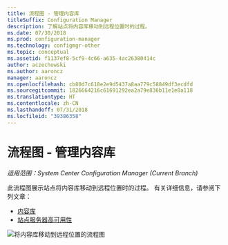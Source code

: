 ```yaml
---
title: 流程图 - 管理内容库
titleSuffix: Configuration Manager
description: 了解站点将内容库移动到远程位置时的过程。
ms.date: 07/30/2018
ms.prod: configuration-manager
ms.technology: configmgr-other
ms.topic: conceptual
ms.assetid: f1137ef8-5cf9-4c66-a635-4ac26380414c
author: aczechowski
ms.author: aaroncz
manager: aaroncz
ms.openlocfilehash: cb80d7c618e2e9d5437a8aa779c58849df3ecdfd
ms.sourcegitcommit: 1826664216c61691292ea2a79e836b11e1e8a118
ms.translationtype: HT
ms.contentlocale: zh-CN
ms.lasthandoff: 07/31/2018
ms.locfileid: "39386358"
---
```

# <a name="flowchart---manage-content-library"></a>流程图 - 管理内容库

*适用范围：System Center Configuration Manager (Current Branch)*

此流程图展示站点将内容库移动到远程位置时的过程。 有关详细信息，请参阅下列文章：  
- [内容库](/sccm/core/plan-design/hierarchy/the-content-library)  
- [站点服务器高可用性](/sccm/core/servers/deploy/configure/site-server-high-availability)

![将内容库移动到远程位置的流程图](media/manage-content-library-flowchart.png)
